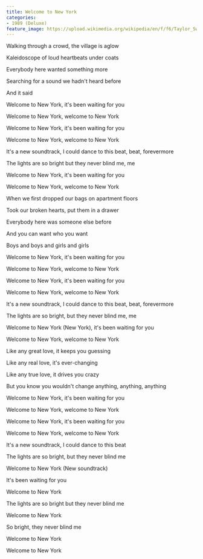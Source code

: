 ```yaml
---
title: Welcome to New York
categories:
- 1989 (Deluxe)
feature_image: https://upload.wikimedia.org/wikipedia/en/f/f6/Taylor_Swift_-_1989.png
--- 
```

Walking through a crowd, the village is aglow

Kaleidoscope of loud heartbeats under coats

Everybody here wanted something more

Searching for a sound we hadn't heard before

And it said

Welcome to New York, it's been waiting for you

Welcome to New York, welcome to New York

Welcome to New York, it's been waiting for you

Welcome to New York, welcome to New York

It's a new soundtrack, I could dance to this beat, beat, forevermore

The lights are so bright but they never blind me, me

Welcome to New York, it's been waiting for you

Welcome to New York, welcome to New York

When we first dropped our bags on apartment floors

Took our broken hearts, put them in a drawer

Everybody here was someone else before

And you can want who you want

Boys and boys and girls and girls

Welcome to New York, it's been waiting for you

Welcome to New York, welcome to New York

Welcome to New York, it's been waiting for you

Welcome to New York, welcome to New York

It's a new soundtrack, I could dance to this beat, beat, forevermore

The lights are so bright, but they never blind me, me

Welcome to New York (New York), it's been waiting for you

Welcome to New York, welcome to New York

Like any great love, it keeps you guessing

Like any real love, it's ever-changing

Like any true love, it drives you crazy

But you know you wouldn't change anything, anything, anything

Welcome to New York, it's been waiting for you

Welcome to New York, welcome to New York

Welcome to New York, it's been waiting for you

Welcome to New York, welcome to New York

It's a new soundtrack, I could dance to this beat

The lights are so bright, but they never blind me

Welcome to New York (New soundtrack)

It's been waiting for you

Welcome to New York

The lights are so bright but they never blind me

Welcome to New York

So bright, they never blind me

Welcome to New York

Welcome to New York